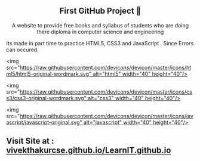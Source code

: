 <h2 align="center">First GitHub Project 🔰</h2>

<p align="center"> A website to provide free books and syllabus of students who are doing there diploma in computer science and engineering</p>

Its made in part time to practice HTML5, CSS3 and JavaScript . Since Errors can occured. 
<div style="width:100%">

<img 
src="https://raw.githubusercontent.com/devicons/devicon/master/icons/html5/html5-original-wordmark.svg" alt="html5" width="40" height="40"/>

<img 
src="https://raw.githubusercontent.com/devicons/devicon/master/icons/css3/css3-original-wordmark.svg" alt="css3" width="40" height="40"/>

<img 
src="https://raw.githubusercontent.com/devicons/devicon/master/icons/javascript/javascript-original.svg" alt="javascript" width="40" height="40"/>
</div>


<h2>Visit Site at : <a href="https://vivekthakurcse.github.io/LearnIT.github.io/">vivekthakurcse.github.io/LearnIT.github.io</a></h3>
